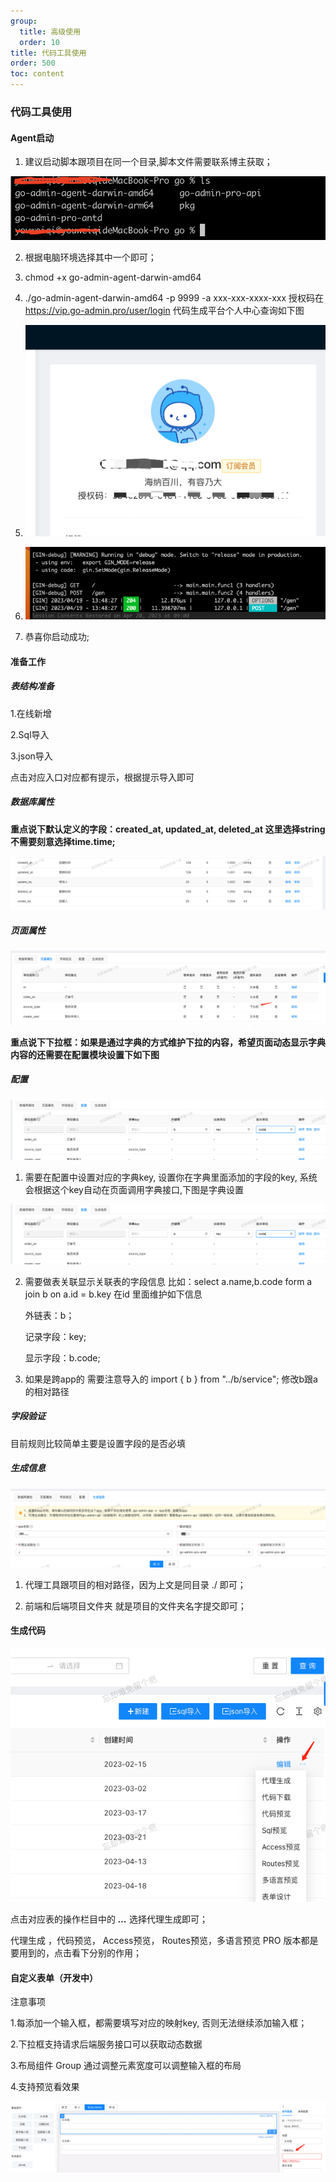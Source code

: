```yaml
---
group:
  title: 高级使用
  order: 10
title: 代码工具使用
order: 500
toc: content
---
```

### 代码工具使用

#### Agent启动

1. 建议启动脚本跟项目在同一个目录,脚本文件需要联系博主获取；

![agent](https://raw.githubusercontent.com/wenjianzhang/image/master/img/pro-gen-code-agent.png)

2.  根据电脑环境选择其中一个即可；
3.   chmod +x go-admin-agent-darwin-amd64
4.  ./go-admin-agent-darwin-amd64 -p 9999 -a   xxx-xxx-xxxx-xxx      授权码在  https://vip.go-admin.pro/user/login 代码生成平台个人中心查询如下图
5.  ![个人中心](https://raw.githubusercontent.com/wenjianzhang/image/master/img/pro-gen-code-usercenter.png)

6.  ![agent_success](https://raw.githubusercontent.com/wenjianzhang/image/master/img/pro-gen-code-agent_success.png)

7.  恭喜你启动成功;

 

#### 准备工作



##### 表结构准备

1.在线新增

2.Sql导入

3.json导入

点击对应入口对应都有提示，根据提示导入即可



#####    数据库属性

   **重点说下默认定义的字段：created_at, updated_at, deleted_at  这里选择string不需要刻意选择time.time;**

![数据库属性](https://raw.githubusercontent.com/wenjianzhang/image/master/img/pro-gen-code-dbconfig.png)





##### 页面属性

![页面属性](https://raw.githubusercontent.com/wenjianzhang/image/master/img/pro-gen-code-pageconfig.png)

**重点说下下拉框：如果是通过字典的方式维护下拉的内容，希望页面动态显示字典内容的还需要在配置模块设置下如下图**

##### 配置

![配置](https://raw.githubusercontent.com/wenjianzhang/image/master/img/pro-gen-code-config.png)

1. 需要在配置中设置对应的字典key,  设置你在字典里面添加的字段的key, 系统会根据这个key自动在页面调用字典接口,下图是字典设置

![image-20230420174518046](https://raw.githubusercontent.com/wenjianzhang/image/master/img/pro-gen-code-config.png)


2. 需要做表关联显示关联表的字段信息 比如：select a.name,b.code form a join b on a.id = b.key   在id 里面维护如下信息

  	外链表：b；
  	
  	记录字段：key;
  	
  	显示字段：b.code;

3. 如果是跨app的 需要注意导入的 import { b } from "../b/service"; 修改b跟a的相对路径



##### 字段验证

   目前规则比较简单主要是设置字段的是否必填



##### 生成信息

![生成信息](https://raw.githubusercontent.com/wenjianzhang/image/master/img/pro-gen-code-info.png)

1.  代理工具跟项目的相对路径，因为上文是同目录 ./ 即可；

2.  前端和后端项目文件夹 就是项目的文件夹名字提交即可；



#### 生成代码

![工具](https://raw.githubusercontent.com/wenjianzhang/image/master/img/pro-gen-code-tools.png)

点击对应表的操作栏目中的   ***...*** 选择代理生成即可； 

代理生成 ，代码预览， Access预览， Routes预览，多语言预览  PRO 版本都是要用到的，点击看下分别的作用；



#### 自定义表单（开发中）

注意事项

1.每添加一个输入框，都需要填写对应的映射key, 否则无法继续添加输入框；

2.下拉框支持请求后端服务接口可以获取动态数据

3.布局组件 Group 通过调整元素宽度可以调整输入框的布局

4.支持预览看效果

![表单](https://raw.githubusercontent.com/wenjianzhang/image/master/img/pro-gen-code-form.png)

